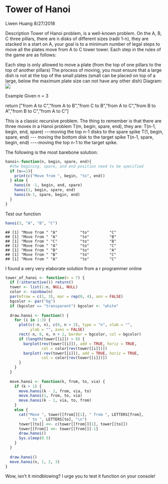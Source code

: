 Tower of Hanoi
================
Liwen Huang
8/27/2018

Description Tower of Hanoi problem, is a well-known problem. On the A, B, C three pillars, there are n disks of different sizes (radii 1-n), they are stacked in a start on A, your goal is to a minimum number of legal steps to move all the plates move from A to C tower tower. Each step in the rules of the game are as follows:

Each step is only allowed to move a plate (from the top of one pillars to the top of another pillars) The process of moving, you must ensure that a large dish is not at the top of the small plates (small can be placed on top of a large, below the maximum plate size can not have any other dish) Diagram: ![](http://ww4.sinaimg.cn/large/0060lm7Tly1fphwld4at7j30dm05q74d.jpg)

Example Given n = 3

return \["from A to C","from A to B","from C to B","from A to C","from B to A","from B to C","from A to C"\]

This is a classic recursive problem. The thing to remember is that there are three moves in a Hanoi problem T(m, begin, spare, end), they are: T(n-1, begin, end, spare) ---moving the top n-1 disks to the spare spike T(1, begin, spare, end) --- moving the bottom disk to the target spike T(n-1, spare, begin, end) ----moving the top n-1 to the target spike.

The following is the most barebone solution:

``` r
hanoi<-function(n, begin, spare, end){
  #the begining, spare, and end position need to be specified
  if (n==1){
    print(c("Move from ", begin, "to", end))
  } else {
    hanoi(n -1, begin, end, spare)
    hanoi(1, begin, spare, end)
    hanoi(n-1, spare, begin, end)
  }
}
```

Test our function

``` r
hanoi(3, "A", "B", "C")
```

    ## [1] "Move from " "A"          "to"         "C"         
    ## [1] "Move from " "A"          "to"         "B"         
    ## [1] "Move from " "C"          "to"         "B"         
    ## [1] "Move from " "A"          "to"         "C"         
    ## [1] "Move from " "B"          "to"         "A"         
    ## [1] "Move from " "B"          "to"         "C"         
    ## [1] "Move from " "A"          "to"         "C"

I found a very very elaborate solution from a r programmer online [](https://github.com/yihui/fun/blob/master/R/tower_of_hanoi.R)

``` r
tower_of_hanoi <- function(n = 7) {
  if (!interactive()) return()
  tower <- list(1:n, NULL, NULL)
  color <- rainbow(n)
  par(mfrow = c(1, 3), mar = rep(0, 4), ann = FALSE)
  bgcolor <- par("bg")
  if (bgcolor == "transparent") bgcolor <- "white"
  
  draw.hanoi <- function() {
    for (i in 1:3) {
      plot(c(-n, n), c(0, n + 2), type = "n", xlab = "",
           ylab = "", axes = FALSE)
      rect(-n, 0, n, n + 2, border = bgcolor, col = bgcolor)
      if (length(tower[[i]]) > 0) {
        barplot(rev(tower[[i]]), add = TRUE, horiz = TRUE,
                col = color[rev(tower[[i]])])
        barplot(-rev(tower[[i]]), add = TRUE, horiz = TRUE,
                col = color[rev(tower[[i]])])
      }
    }
  }
  
  move.hanoi <- function(k, from, to, via) {
    if (k > 1) {
      move.hanoi(k - 1, from, via, to)
      move.hanoi(1, from, to, via)
      move.hanoi(k - 1, via, to, from)
    }
    else {
      cat("Move ", tower[[from]][1], " from ", LETTERS[from],
          " to ", LETTERS[to], "\n")
      tower[[to]] <<- c(tower[[from]][1], tower[[to]])
      tower[[from]] <<- tower[[from]][-1]
      draw.hanoi()
      Sys.sleep(0.5)
    }
  }
  
  draw.hanoi()
  move.hanoi(n, 1, 2, 3)
}
```

Wow, isn't it mindblowing? I urge you to test it function on your console!

